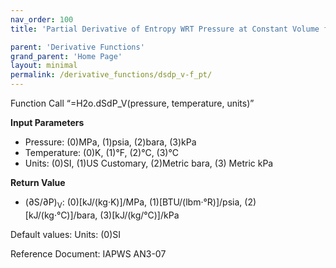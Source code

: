 ```yaml
---
nav_order: 100
title: 'Partial Derivative of Entropy WRT Pressure at Constant Volume f(P, T)'

parent: 'Derivative Functions'
grand_parent: 'Home Page'
layout: minimal
permalink: /derivative_functions/dsdp_v-f_pt/
---
```


Function Call “=H2o.dSdP\_V(pressure, temperature, units)”

**Input Parameters**

- Pressure: (0)MPa, (1)psia, (2)bara, (3)kPa
- Temperature: (0)K, (1)°F, (2)°C, (3)°C
- Units: (0)SI, (1)US Customary, (2)Metric bara, (3) Metric kPa

**Return Value**

- (∂S/∂P)<sub>V</sub>: (0)\[kJ/(kg·K)\]/MPa, (1)\[BTU/(lbm·°R)\]/psia, (2)\[kJ/(kg·°C)\]/bara, (3)\[kJ/(kg/°C)\]/kPa

Default values: Units: (0)SI

Reference Document: IAPWS AN3-07
